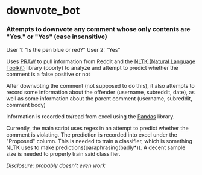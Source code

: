 # downvote_bot

### Attempts to downvote any comment whose only contents are "Yes." or "Yes" (case insensitive)

User 1: "Is the pen blue or red?"
User 2: "Yes"

Uses [PRAW](https://praw.readthedocs.io/en/latest/) to pull information from Reddit and the [NLTK (Natural Language Toolkit)](http://www.nltk.org/) library (poorly) to analyze and attempt to predict whether the comment is a false positive or not

After downvoting the comment (not supposed to do this), it also attempts to record some information about the offender (username, subreddit, date), as well as some information about the parent comment (username, subreddit, comment body)

Information is recorded to/read from excel using the [Pandas](http://pandas.pydata.org/) library.

Currently, the main script uses regex in an attempt to predict whether the comment is violating. The prediction is recorded into excel under the "Proposed" column. This is needed to train a classifier, which is something NLTK uses to make predictions(paraphrasing(badly*)). A decent sample size is needed to properly train said classifier.

*Disclosure: probably doesn't even work*
